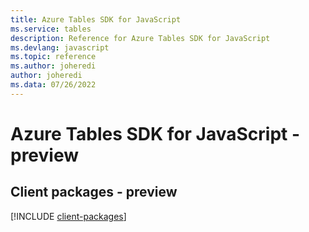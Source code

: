 ```yaml
---
title: Azure Tables SDK for JavaScript
ms.service: tables
description: Reference for Azure Tables SDK for JavaScript
ms.devlang: javascript
ms.topic: reference
ms.author: joheredi
author: joheredi
ms.data: 07/26/2022
---
```

# Azure Tables SDK for JavaScript - preview

## Client packages - preview
[!INCLUDE [client-packages](tables-client-index.md)]
